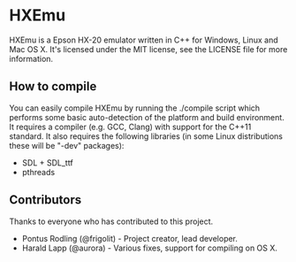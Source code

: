 HXEmu
=====
HXEmu is a Epson HX-20 emulator written in C++ for Windows, Linux and Mac OS X.
It's licensed under the MIT license, see the LICENSE file for more information.

How to compile
--------------
You can easily compile HXEmu by running the ./compile script which performs some basic auto-detection of the platform and build environment.
It requires a compiler (e.g. GCC, Clang) with support for the C++11 standard.
It also requires the following libraries (in some Linux distributions these will be "-dev" packages):
- SDL + SDL_ttf
- pthreads

Contributors
------------
Thanks to everyone who has contributed to this project.
- Pontus Rodling (@frigolit) - Project creator, lead developer.
- Harald Lapp (@aurora) - Various fixes, support for compiling on OS X.
